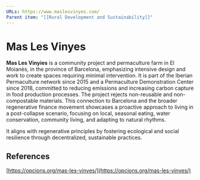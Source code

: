 ```yaml
---
URLs: https://www.maslesvinyes.com/
Parent item: "[[Rural Development and Sustainability]]"
---
```

# Mas Les Vinyes

**Mas Les Vinyies** is a community project and permaculture farm in El Moianès, in the province of Barcelona, emphasizing intensive design and work to create spaces requiring minimal intervention. It is part of the Iberian Permaculture network since 2015 and a Permaculture Demonstration Center since 2018, committed to reducing emissions and increasing carbon capture in food production processes. The project rejects non-reusable and non-compostable materials. This connection to Barcelona and the broader regenerative finance movement showcases a proactive approach to living in a post-collapse scenario, focusing on local, seasonal eating, water conservation, community living, and adapting to natural rhythms.

It aligns with regenerative principles by fostering ecological and social resilience through decentralized, sustainable practices.

## References

[https://opcions.org/mas-les-vinyes/](https://opcions.org/mas-les-vinyes/)